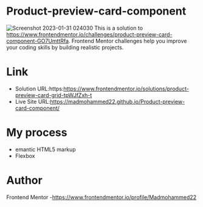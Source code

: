 # Product-preview-card-component
![Screenshot 2023-01-31 024030](https://user-images.githubusercontent.com/121677014/215637664-eeb12763-49f8-4426-b8aa-d2c5a6f59840.png)
This is a solution to https://www.frontendmentor.io/challenges/product-preview-card-component-GO7UmttRfa. Frontend Mentor challenges help you improve your coding skills by building realistic projects.
# Link
- Solution URL:https:https://www.frontendmentor.io/solutions/product-preview-card-grid-tpWJfZxh-t
- Live Site URL:https://madmohammed22.github.io/Product-preview-card-component/
# My process
- emantic HTML5 markup
- Flexbox
# Author
Frontend Mentor -https://www.frontendmentor.io/profile/Madmohammed22
